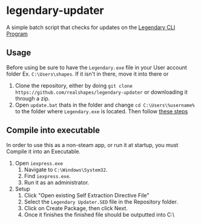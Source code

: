 # legendary-updater
A simple batch script that checks for updates on the [Legendary CLI Program](https://github.com/derrod/legendary)

## Usage
Before using be sure to have the `Legendary.exe` file in your User account folder Ex. `C:\Users\shapes`. If it isn't in there, move it into there or
1. Clone the repository, either by doing `git clone https://github.com/realshapes/legendary-updater` or downloading it through a zip. 
2. Open `update.bat` thats in the folder and change `cd C:\Users\%username%` to the folder where `Legendary.exe` is located. Then follow [these steps](#compile-into-executable)
## Compile into executable

In order to use this as a non-steam app, or run it at startup, you must Compile it into an Executable.
1. Open `iexpress.exe`
    1. Navigate to `C:\Windows\System32`.
    2. Find `iexpress.exe`.
    3. Run it as an administrator.
2. Setup
    1. Click "Open existing Self Extraction Directive File"
    2. Select the `Legendary Updater.SED` file in the Repository folder.
    3. Click on Create Package, then click Next.
    4. Once it finishes the finished file should be outputted into C:\